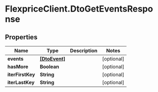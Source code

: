 # FlexpriceClient.DtoGetEventsResponse

## Properties

Name | Type | Description | Notes
------------ | ------------- | ------------- | -------------
**events** | [**[DtoEvent]**](DtoEvent.md) |  | [optional] 
**hasMore** | **Boolean** |  | [optional] 
**iterFirstKey** | **String** |  | [optional] 
**iterLastKey** | **String** |  | [optional] 


